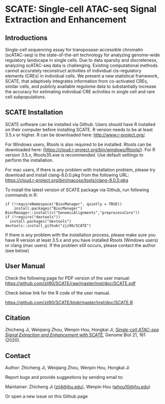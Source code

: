 SCATE: Single-cell ATAC-seq Signal Extraction and Enhancement
====

## Introductions
Single-cell sequencing assay for transposase-accessible chromatin (scATAC-seq) is
the state-of-the-art technology for analyzing genome-wide regulatory landscape in
single cells. Due to data sparsity and discreteness, analyzing scATAC-seq data is
challenging. Existing computational methods cannot accurately reconstruct
activities of individual cis-regulatory elements (CREs) in individual cells. We
present a new statistical framework, SCATE, that adaptively integrates
information from co-activated CREs, similar cells, and publicly available regulome
data to substantially increase the accuracy for estimating individual CRE
activities in single cell and rare cell subpopulations. 

## SCATE Installation

SCATE software can be installed via Github.
Users should have R installed on their computer before installing SCATE. R version needs to be at least 3.5.x or higher. R can be downloaded here: http://www.r-project.org/.

For Windows users, Rtools is also required to be installed. Rtools can be downloaded here: (https://cloud.r-project.org/bin/windows/Rtools/). For R version 3.5.x, Rtools35.exe is recommended. Use default settings to perform the installation.

For mac users, if there is any problem with installation problem, please try download and install clang-8.0.0.pkg from the following URL: https://cloud.r-project.org/bin/macosx/tools/clang-8.0.0.pkg

To install the latest version of SCATE package via Github, run following commands in R:
```{r }
if (!requireNamespace("BiocManager", quietly = TRUE))
    install.packages("BiocManager")
BiocManager::install(c("GenomicAlignments","preprocessCore"))
if (!require("devtools"))
  install.packages("devtools")
devtools::install_github("zji90/SCATE")
```
<!---
In rare case where devtools cannot be installed, SCATE software package can also be downloaded from this link:

http://jilab.biostat.jhsph.edu/projects/scate/SCATE_1.0.tar.gz

After downloading the package, open R, type in the following commands:
```{r }
if (!requireNamespace("BiocManager", quietly = TRUE))
    install.packages("BiocManager")
BiocManager::install("GenomicAlignments")
```
After the installation process, go to 'Packages & Data' menu, go to 'Package Installer', choose 'Local Source Package' from the pull-down menu the top, click 'Install' button on the bottom, choose the path to the software package 'SCATE_1.0.tar.gz' just downloaded, and click 'open'. The installation process will be completed soon. 
--->

If there is any problem with the installation process, please make sure you have R version at least 3.5.x and you have installed Rtools (Windows users) or clang (mac users). If the problem still occurs, please contact the author (see below)

## User Manual
Check the following page for PDF version of the user manual:
https://github.com/zji90/SCATE/raw/master/inst/doc/SCATE.pdf

Check below link for the R code of the user manual.

https://github.com/zji90/SCATE/blob/master/inst/doc/SCATE.R

## Citation 

Zhicheng Ji, Weiqiang Zhou, Wenpin Hou, Hongkai Ji, [*Single-cell ATAC-seq Signal Extraction and Enhancement with SCATE*](https://doi.org/10.1186/s13059-020-02075-3), Genome Biol 21, 161 (2020).

## Contact
Author: Zhicheng Ji, Weiqiang Zhou, Wenpin Hou, Hongkai Ji 

Report bugs and provide suggestions by sending email to:

Maintainer: Zhicheng Ji (zji4@jhu.edu), Wenpin Hou (whou10@jhu.edu)

Or open a new issue on this Github page

